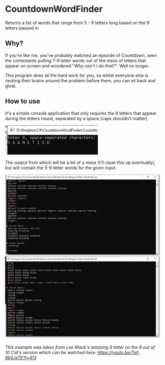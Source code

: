 # CountdownWordFinder
Returns a list of words that range from 5 - 9 letters long based on the 9 letters passed in

## Why?
If you're like me, you've probably watched an episode of Countdown, seen the contestants pulling 7-9 letter words out of the mess of letters that appear on screen and wondered "*Why can't I do that?*". Well no longer.

This program does all the hard work for you, so whilst everyone else is racking their brains around the problem before them, you can sit back and gloat.

## How to use
It's a simple console application that only requires the 9 letters that appear during the letters round, separated by a space (caps shouldn't matter).

![input](images/input.png)

The output from which will be a bit of a mess (I'll clean this up eventually), but will contain the 5-9 letter words for the given input.

![output1](images/output1.png)
![output2](images/output2.png)

###### This example was taken from Lee Mack's amazing 9 letter on the 8 out of 10 Cat's version which can be watched here: https://youtu.be/Taf-8b5JeTE?t=413

